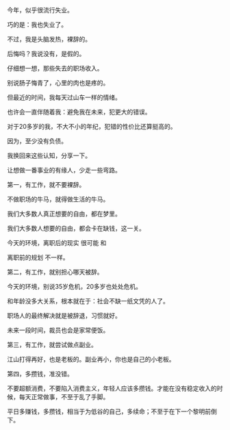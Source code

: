 今年，似乎很流行失业。

巧的是：我也失业了。

不过，我是头脑发热，裸辞的。

后悔吗？我说没有，是假的。

仔细想一想，那些失去的职场收入。

别说肠子悔青了，心里的肉也是疼的。

但最近的时间，我每天过山车一样的情绪。

也许会一直伴随着我：避免我在未来，犯更大的错误。

对于20多岁的我，不大不小的年纪，犯错的性价比还算挺高的。

因为，至少没有负债。

我换回来这些认知，分享一下。

让想做一番事业的有缘人，少走一些弯路。



第一，有工作，就不要裸辞。

不做职场的牛马，就得做生活的牛马。

我们大多数人真正想要的自由，都在梦里。

我们大多数人想要的自由，都会卡在缺钱，这一关。

今天的环境，离职后的现实 很可能 和

离职前的规划 不一样。



第二，有工作，就别担心哪天被辞。

今天的环境，别说35岁危机，20多岁也处处危机。

和年龄没多大关系，根本就在于：社会不缺一纸文凭的人了。

职场人的最终解决就是被辞退，习惯就好。

未来一段时间，裁员也会是家常便饭。



第三，有工作，就尝试做点副业。

江山打得再好，也是老板的。副业再小，你也是自己的小老板。



第四，多攒钱，准没错。

不要超额消费，不要陷入消费主义，年轻人应该多攒钱。才能在没有稳定收入的时候，每天正常做事，不至于乱了手脚。

平日多赚钱，多攒钱，相当于为低谷的自己，多续命；不至于在下一个黎明前倒下。





















